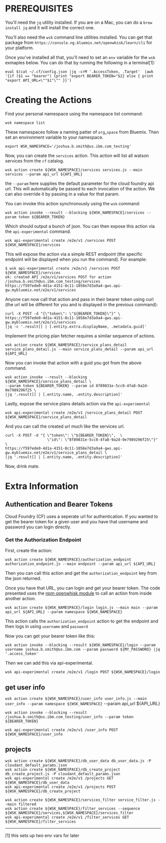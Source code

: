 # PREREQUISITES

You'll need the `jq` utility installed.  If you are on a Mac, you can do a `brew install jq`
and it will install the correct one.

You'll also need the `wsk` command line utilities installed.  You can get that package from
`https://console.ng.bluemix.net/openwhisk/learn/cli`  for your platform.

Once you've installed all that, you'll need to set an `env` variable for the `wsk` exmaples below.  You can do that by running the following in a terminal[1]:

```
eval $(cat ~/.cf/config.json |jq -crM '.AccessToken, .Target'  |awk '{if ($1 == "bearer") {print "export BEARER_TOKEN="$2} else { print "export API_URL=\""$1"\"" }}')
```


# Creating the Actions

Find your personal namespace using the namespace list command:

`wsk namespace list`

These namespaces follow a naming patter of `org`_`space` from Bluemix. Then set an environment
variable to your namespace.

`export WSK_NAMESPACE='/joshua.b.smith@us.ibm.com_testing'`

Now, you can create the `services` action.  This action will list all watson services from the `cf` catalog.

`wsk action create ${WSK_NAMESPACE}/services services.js --main services --param api_url ${API_URL}`

the `--param` here supplies the default parameter for the cloud
foundry api url.  This will automatically be passed to each invocation
of the action. We can also override it by passing in a value for that
param.

You can invoke this action synchronously using the `wsk` command:

`wsk action invoke --result --blocking ${WSK_NAMESPACE}/services --param token ${BEARER_TOKEN}`

Which should output a bunch of json.  You can then expose this action
via the `api-experimental` command.

`wsk api-experimental create /e2e/v1 /services POST ${WSK_NAMESPACE}/services`

This will expose the action via a simple REST endpoint (the specific endpoint will
be displayed when you run the command).  For example:

```
$ wsk api-experimental create /e2e/v1 /services POST ${WSK_NAMESPACE}/services
ok: created API /e2e/v1/services POST for action /joshua.b.smith@us.ibm.com_testing/services
https://f597ede0-4d1a-4151-8c11-1058e7d3a9a4-gws.api-gw.mybluemix.net/e2e/v1/services
```

Anyone can now call that action and pass in their bearer token using
curl (the url will be different for you and is displayed in the
previous command):

```
curl -X POST -d "{\"token\": \"${BEARER_TOKEN}\"}" \
https://f597ede0-4d1a-4151-8c11-1058e7d3a9a4-gws.api-gw.mybluemix.net/e2e/v1/services
|jq -c '.result[] | [.entity.extra.displayName, .metadata.guid]'
```

Implement the pricing plan fetcher requires a similar sequence of actions.

`wsk action create ${WSK_NAMESPACE}/service_plans_detail service_plans_detail.js --main service_plans_detail --param api_url ${API_URL}`

Now you can invoke that action with a guid you got from the above command.


```
wsk action invoke --result --blocking ${WSK_NAMESPACE}/service_plans_detail \
--param token ${BEARER_TOKEN} --param id 8f89831e-5cc8-4fa8-9a2d-0e7989296f25 \
|jq '.result[] | [.entity.name, .entity.description]'
```

Lastly, expose the service plans details action via the `api-experimental`

```
wsk api-experimental create /e2e/v1 /service_plans_detail POST ${WSK_NAMESPACE}/service_plans_detail
```

And you can call the created url much like the services url.

```
curl -X POST -d "{ \"token\": \"${BEARER_TOKEN}\",  \
                   \"id\": \"8f89831e-5cc8-4fa8-9a2d-0e7989296f25\"}" \
https://f597ede0-4d1a-4151-8c11-1058e7d3a9a4-gws.api-gw.mybluemix.net/e2e/v1/service_plans_detail \
|jq '.result[] | [.entity.name, .entity.description]'
```

Now, drink mate.


# Extra Information

## Authentication and Bearer Tokens

Cloud Foundry (CF) uses a seperate url for authentication.  If you wanted to get
the bearer token for a given user and you have that username and password you can login
directly.

### Get the Authorization Endpoint


First, create the action:

`wsk action create ${WSK_NAMESPACE}/authorization_endpoint authorization_endpoint.js --main endpoint --param api_url ${API_URL}`

Then you can call this action and get the `authorization_endpoint` key from the json returned.

Once you have that URL, you can login and get your bearer token.  The code presented
uses the [npm openwhisk module](https://www.npmjs.com/package/openwhisk) to call an action from
inside another action.

`wsk action create ${WSK_NAMESPACE}/login login.js --main main --param api_url ${API_URL} --param namespace ${WSK_NAMESPACE}`

This action calls the `authorization_endpoint` action to get the endpoint and then logs in using
`username` and `password`

Now you can get your bearer token like this:

`wsk action invoke --blocking --result ${WSK_NAMESPACE}/login --param username joshua.b.smith@us.ibm.com --param password ${MY_PASSWORD} |jq '.access_token'`

Then we can add this via api-experimental.

`wsk api-experimental create /e2e/v1 /login POST ${WSK_NAMESPACE}/login`

## get user info

`wsk action create ${WSK_NAMESPACE}/user_info user_info.js --main user_info --param namespace ${WSK_NAMESPACE}` --param api_url ${API_URL}

`wsk action invoke --blocking --result /joshua.b.smith@us.ibm.com_testing/user_info --param token ${BEARER_TOKEN}`

`wsk api-experimental create /e2e/v1 /user_info POST ${WSK_NAMESPACE}/user_info`


##  projects
```
wsk action create ${WSK_NAMESPACE}/db_user_data db_user_data.js -P cloudant_default_params.json
wsk action create ${WSK_NAMESPACE}/db_create_project db_create_project.js -P cloudant_default_params.json
wsk api-experimental create /e2e/v1 /projects GET ${WSK_NAMESPACE}/db_user_data
wsk api-experimental create /e2e/v1 /projects POST ${WSK_NAMESPACE}/db_create_project

wsk action create ${WSK_NAMESPACE}/services_filter service_filter.js --main filtered
wsk action create ${WSK_NAMESPACE}/filter_services --sequence ${WSK_NAMESPACE}/services,${WSK_NAMESPACE}/services_filter
wsk api-experimental create /e2e/v1 /filter_services GET ${WSK_NAMESPACE}/filter_services
```
---
[1] this sets up two env vars for later

